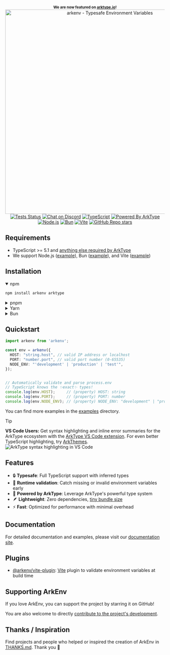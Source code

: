 <p align="center">
  <sup><b>We are now featured on <a href="https://arktype.io/docs/ecosystem#arkenv">arktype.io</a>!</b></sup>
  <br />
  <a href="https://arkenv.js.org">
    <img alt="arkenv - Typesafe Environment Variables" src="https://og.tailgraph.com/og?titleFontFamily=JetBrains+Mono&textFontFamily=Inter&title=ArkEnv&titleTailwind=text-[%23e9eef9]%20font-bold%20relative%20decoration-%5Brgb(180,215,255)%5D%20decoration-wavy%20decoration-[5px]%20underline%20underline-offset-[16px]%20text-5xl%20mb-8&text=Typesafe%20environment%20variables%20powered%20by%20ArkType&textTailwind=text-[%238b9dc1]%20text-3xl&bgTailwind=bg-gradient-to-b%20from-[%23061a3a]%20to-black" width="645px">
  </a>
  <br />
  <a href="https://github.com/yamcodes/arkenv/actions/workflows/tests.yml?query=branch%3Amain"><img alt="Tests Status" src="https://github.com/yamcodes/arkenv/actions/workflows/tests.yml/badge.svg?event=push&branch=main"></a>
  <a href="https://discord.com/channels/957797212103016458/1415373591394127894"><img alt="Chat on Discord" src="https://img.shields.io/discord/957797212103016458?label=Chat&color=5865f4&logo=discord&labelColor=121214"></a>
  <a href="https://www.typescriptlang.org/"><img alt="TypeScript" src="https://img.shields.io/badge/TypeScript-3178C6?style=flat&logo=typescript&logoColor=white"></a>
  <a href="https://arktype.io/"><img alt="Powered By ArkType" src="https://custom-icon-badges.demolab.com/badge/ArkType-0d1526?logo=arktype2&logoColor=e9eef9"></a>
  <a href="https://nodejs.org/en"><img alt="Node.js" src="https://img.shields.io/badge/Node.js-339933?style=flat&logo=node.js&logoColor=white"></a>
  <a href="https://bun.com/"><img alt="Bun" src="https://img.shields.io/badge/Bun-14151a?logo=bun&logoColor=fbf0df"></a>
  <a href="https://vite.dev/"><img alt="Vite" src="https://custom-icon-badges.demolab.com/badge/Vite-2e2742?logo=vite2&logoColor=dfdfd6"></a>
  <a href="https://github.com/yamcodes/arkenv"><img alt="GitHub Repo stars" src="https://custom-icon-badges.demolab.com/github/stars/yamcodes/arkenv?logo=star&logoColor=373737&label=Star%20us!&"></a>
</p>

## Requirements

- TypeScript >= 5.1 and [anything else required by ArkType](https://arktype.io/docs/intro/setup#installation)
- We support Node.js ([example](examples/basic/README.md)), Bun ([example](examples/with-bun/README.md)), and Vite ([example](examples/with-vite-react-ts/README.md))

## Installation

<details open>
<summary>npm</summary>

```sh
npm install arkenv arktype
```
</details>

<details>
<summary>pnpm</summary>

```sh
pnpm add arkenv arktype
```
</details>

<details>
<summary>Yarn</summary>

```sh
yarn add arkenv arktype
```
</details>

<details>
<summary>Bun</summary>

```sh
bun add arkenv arktype
```
</details>

## Quickstart

```ts
import arkenv from 'arkenv';

const env = arkenv({
  HOST: "string.host", // valid IP address or localhost
  PORT: "number.port", // valid port number (0-65535)
  NODE_ENV: "'development' | 'production' | 'test'",
});


// Automatically validate and parse process.env
// TypeScript knows the ✨exact✨ types!
console.log(env.HOST);     // (property) HOST: string
console.log(env.PORT);     // (property) PORT: number
console.log(env.NODE_ENV); // (property) NODE_ENV: "development" | "production" | "test"
```

You can find more examples in the [examples](https://github.com/yamcodes/arkenv/tree/main/examples) directory.

> [!TIP]
> **VS Code Users:** Get syntax highlighting and inline error summaries for the ArkType ecosystem with the [ArkType VS Code extension](https://marketplace.visualstudio.com/items?itemName=arktypeio.arkdark). For even better TypeScript highlighting, try [ArkThemes](https://marketplace.cursorapi.com/items/?itemName=arktypeio.arkthemes).
> ![ArkType syntax highlighting in VS Code](https://raw.githubusercontent.com/yamcodes/arkenv/main/assets/dx.png)

## Features

- 🔒 **Typesafe**: Full TypeScript support with inferred types
- 🚀 **Runtime validation**: Catch missing or invalid environment variables early
- 💪 **Powered by ArkType**: Leverage ArkType's powerful type system
- 🪶 **Lightweight**: Zero dependencies, [tiny bundle size](https://bundlephobia.com/package/arkenv)
- ⚡ **Fast**: Optimized for performance with minimal overhead

## Documentation

For detailed documentation and examples, please visit our [documentation site](https://arkenv.js.org/docs).

## Plugins

- [@arkenv/vite-plugin](https://github.com/yamcodes/arkenv/tree/main/packages/vite-plugin): [Vite](https://vite.dev/) plugin to validate environment variables at build time

## Supporting ArkEnv

If you love ArkEnv, you can support the project by starring it on GitHub!

You are also welcome to directly [contribute to the project's development](https://github.com/yamcodes/arkenv/blob/main/CONTRIBUTING.md).

## Thanks / Inspiration

Find projects and people who helped or inspired the creation of ArkEnv in [THANKS.md](https://github.com/yamcodes/arkenv/blob/main/THANKS.md). Thank you 🙏
